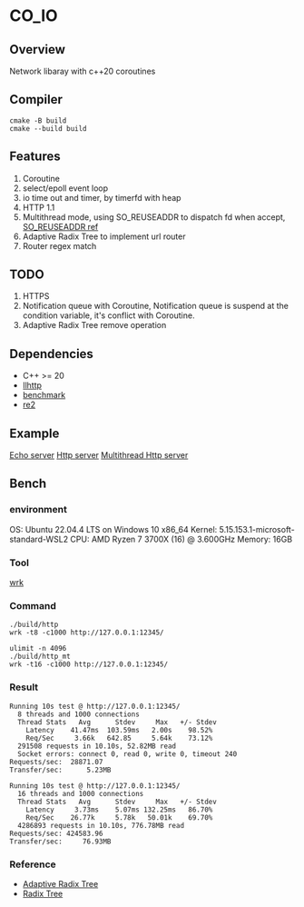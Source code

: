 # CO_IO

## Overview

Network libaray with c++20 coroutines

## Compiler

```
cmake -B build
cmake --build build
```

## Features

1. Coroutine
2. select/epoll event loop
3. io time out and timer, by timerfd with heap
4. HTTP 1.1
5. Multithread mode, using SO_REUSEADDR to dispatch fd when accept, [SO_REUSEADDR ref](https://lwn.net/Articles/542629/)
6. Adaptive Radix Tree to implement url router
7. Router regex match

## TODO

1. HTTPS
2. Notification queue with Coroutine, Notification queue is suspend at the condition variable, it's conflict with Coroutine.
3. Adaptive Radix Tree remove operation

## Dependencies

- C++ >= 20
- [llhttp](https://github.com/nodejs/llhttp)
- [benchmark](https://github.com/google/benchmark)
- [re2](https://github.com/google/re2)

## Example

[Echo server](./example/echo_server.cpp)
[Http server](./example/http.cpp)
[Multithread Http server](./example/http_mt.cpp)

## Bench

### environment

OS: Ubuntu 22.04.4 LTS on Windows 10 x86_64
Kernel: 5.15.153.1-microsoft-standard-WSL2
CPU: AMD Ryzen 7 3700X (16) @ 3.600GHz
Memory: 16GB

### Tool

[wrk](https://github.com/wg/wrk)

### Command

```
./build/http
wrk -t8 -c1000 http://127.0.0.1:12345/

ulimit -n 4096
./build/http_mt
wrk -t16 -c1000 http://127.0.0.1:12345/
```

### Result

```
Running 10s test @ http://127.0.0.1:12345/
  8 threads and 1000 connections
  Thread Stats   Avg      Stdev     Max   +/- Stdev
    Latency    41.47ms  103.59ms   2.00s    98.52%
    Req/Sec     3.66k   642.85     5.64k    73.12%
  291508 requests in 10.10s, 52.82MB read
  Socket errors: connect 0, read 0, write 0, timeout 240
Requests/sec:  28871.07
Transfer/sec:      5.23MB

Running 10s test @ http://127.0.0.1:12345/
  16 threads and 1000 connections
  Thread Stats   Avg      Stdev     Max   +/- Stdev
    Latency     3.73ms    5.07ms 132.25ms   86.70%
    Req/Sec    26.77k     5.78k   50.01k    69.70%
  4286893 requests in 10.10s, 776.78MB read
Requests/sec: 424583.96
Transfer/sec:     76.93MB
```

### Reference

- [Adaptive Radix Tree](http://www-db.in.tum.de/~leis/papers/ART.pdf)
- [Radix Tree](https://en.wikipedia.org/wiki/Radix_tree)
